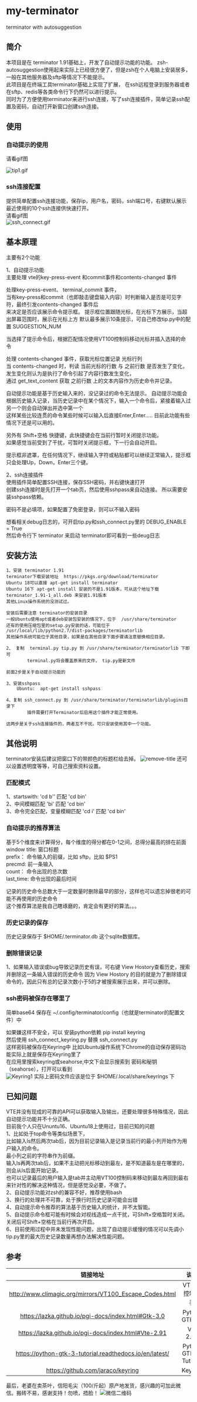 # my-terminator
terminator with autosuggestion

## 简介
本项目是在 terminator 1.91基础上，开发了自动提示功能的功能。 
zsh-autosuggestion使用起来实际上已经很方便了，但是zsh在个人电脑上安装居多，一般在其他服务器及sftp等情况下不能提示。  
此项目是在终端工具terminator基础上实现了扩展，  在ssh远程登录到服务器或者在sftp、redis等各类命令行下仍然可以进行提示。   
同时为了方便使用terminator来进行ssh连接，写了ssh连接插件，简单记录ssh配置及密码，自动打开新窗口创建ssh连接。

## 使用
### 自动提示的使用
请看gif图

![tip1.gif](picture/tip1.gif)

### ssh连接配置
提供简单配置ssh连接功能，保存ip，用户名，密码，ssh端口号，右键默认展示最近使用的10个ssh连接供快速打开。  
请看gif图  
![ssh_connect.gif](picture/ssh_connect.gif)

## 基本原理
主要有2个功能  

1、自动提示功能  
主要处理 vte的key-press-event 和commit事件和contents-changed 事件

处理key-press-event、 terminal_commit 事件，  
当有key-press和commit（也即敲击键盘输入内容）时判断输入是否是可见字符，最终引发contents-changed 事件后  
来决定是否应该展示命令提示框。
提示框位置跟随光标，在光标下方展示，当超出屏幕范围时，展示在光标上方
默认最多展示10条提示，可自己修改tip.py中的配置 SUGGESTION_NUM

当选择了提示命令后，根据匹配情况使用VT100控制码移动光标并插入选择的命令

处理 contents-changed 事件，获取光标位置记录 光标行列    
当 contents-changed  时，判读 当前光标的行数 与 之前行数 是否发生了变化，发生变化则认为是执行了命令引起了内容行数发生变化，  
通过 get_text_content 获取 之前行数 上的文本内容作为历史命令并记录。   

自动提示功能是基于历史输入来的，没记录过的命令无法提示。 
自动提示功能会根据历史输入记录，当历史记录中在某个情况下，输入一个命令后，紧接着输入过另一个则会自动弹出并选中第一个  
这样某些比较连贯的命令某些时候可以输入后直接Enter,Enter..... 目前此功能有些情况下还是可以用的。  

另外有 Shift+空格 快捷键，此快捷键会在当前行暂时关闭提示功能。  
如果感觉当前受到了干扰，可暂时关闭提示框，下一行会自动开启。

提示框非遮罩，在任何情况下，继续输入字符或粘贴都可以继续正常输入，提示框只会处理Up，Down，Enter三个键。  

2、ssh连接插件   
使用插件简单配置SSH连接，保存SSH密码，并右键快速打开  
创建ssh连接时是先打开一个tab页，然后使用sshpass来自动连接。 所以需要安装sshpass依赖。

密码不是必填项，如果配置了免密登录，则可以不输入密码 

想看相关debug日志的，可开启tip.py和ssh_connect.py里的 DEBUG_ENABLE = True  
然后命令行下 terminator 来启动 terminator即可看到一些deug日志

## 安装方法
```
1、安装 terminator 1.91
terminator下载安装地址  https://pkgs.org/download/terminator
Ubuntu 18可以直接 apt-get install terminator  
Ubuntu 16下 apt-get install 安装的不是1.91版本，可从这个地址下载 terminator_1.91-1_all.deb 来安装1.91版本  
其他Linux操作系统的没测试过。 

安装后需要注意 terminator的安装目录  
一般Ubuntu使用apt或者deb安装包安装的情况下，位于  /usr/share/terminator  
还有的使用压缩包里的setup.py安装的话，可能位于 /usr/local/lib/python2.7/dist-packages/terminatorlib  
其他操作系统可能位于其他目录，如果是在其他目录下面步骤请注意替换相应目录。

2、 复制  terminal.py tip.py 到 /usr/share/terminator/terminatorlib 下即可  
        terminal.py将会覆盖原来的文件， tip.py是新文件

前面2步是关于自动提示功能的

3、安装sshpass
    Ubuntu:  apt-get install sshpass

4、复制 ssh_connect.py 到 /usr/share/terminator/terminatorlib/plugins目录下
        插件需要打开Terminator后启用这个插件才能正常使用。

这两步是关于ssh连接插件的，两者互不干扰。可只安装使用其中一个功能。
```

## 其他说明
terminator安装后建议把窗口下的带颜色的标题栏给去掉。
![remove-title](picture/tip2.png)
还可以设置透明度等等，可自己搜索资料设置。


### 匹配模式
 1、startswith: 'cd b'' 匹配 'cd bin'  
 2、中间模糊匹配   'bi' 匹配 'cd bin'  
 3、命令完全匹配，变量模糊匹配  'cd i' 匹配 'cd bin'  

 ### 自动提示的推荐算法
 基于5个维度来计算得分，每个维度的得分都在0-1之间，总得分最高的排在前面    
 window title: 窗口标题  
 prefix：  命令输入的前缀，比如 sftp，比如 $PS1  
 precmd: 前一条输入    
count： 命令出现的总次数   
last_time: 命令出现的最后时间       

记录的历史命令总数大于一定数量时删除最早的部分，这样也可以遗忘掉很老的可能不再使用的历史命令    
这个推荐算法是我自己瞎琢磨的，肯定会有更好的算法。。。

### 历史记录的保存
历史记录保存于 $HOME/.terminator.db 这个sqlite数据库。  

### 删除错误记录
1、如果输入错误或bug导致记录历史有误，可右键 View Hostory查看历史，搜索并删除这一条输入错误的历史命令
因为 View Hostory 的目的就是为了删除错误命令的，因此只有总的记录次数小于5的才被搜索展示出来，并可以删除。
 

### ssh密码被保存在哪里了
简单base64 保存在 ~/.config/terminator/config（也就是terminator的配置文件）中

如果嫌这样不安全，可以 安装python依赖 pip install keyring  
然后使用  ssh_connect_keyring.py 替换 ssh_connect.py  
这样密码被保存在Keyring中
比如Ubuntu操作系统下Chrome的自动保存密码功能实际上就是保存在Keyring里了    
在应用里搜索keyring或seahorse,中文下会显示搜索到 密码和秘钥（seahorse），打开可以看到    
![Keyring1](picture/Keyring1.png)
实际上密码文件应该是位于 $HOME/.local/share/keyrings 下   


## 已知问题
VTE并没有现成的可靠的API可以获取输入及输出，还要处理很多特殊情况，因此自动提示功能并不十分正确。  
目前我个人只在Ununtu16、Ubuntu18上使用过，目前已知的问题  
1、比如处于top命令等类似场景下，   
       比如输入ls然后两次tab后，因为目前记录输入是记录当前行的最小列开始作为用户输入的命令。   
       最小列之前的字符串作为前缀。     
       输入ls再两次tab后，如果不主动把光标移动到最左，是不知道最左是在哪里的，则会从ls后面开始记录。    
       也可以记录最后的用户输入是tab并主动用VT100控制码来移动到最左再回到最右来针对性的解决这种情况，但是感觉没必要，不做了。   
2、自动提示功能对zsh的兼容不好，推荐使用bash   
3、换行的处理并不可靠，处于换行时历史记录可能会出错  
4、自动提示命令推荐的算法基于历史输入的统计，并不太智能。  
5、自动提示命令框可能有时候会对视线造成一点干扰，可Shift+空格暂时关闭。关闭后可Shift+空格在当前行再次开启。  
6、目前使用过程中并未发现性能问题，出现了自动提示缓慢的情况可以先调小tip.py里的最大历史记录数量再想办法解决性能问题。

## 参考

|  链接地址           |  说明       |    
|  :---------------------------------------------------------------------------------:  |  :-----------------------: |  
| http://www.climagic.org/mirrors/VT100_Escape_Codes.html     |   VT100控制码表  |  
| https://lazka.github.io/pgi-docs/index.html#Gtk-3.0                        |   Python GTK3.0  |  
| https://lazka.github.io/pgi-docs/index.html#Vte-2.91                      |   Vte 2.91                |  
| https://python-gtk-3-tutorial.readthedocs.io/en/latest/                  |   Python GTK+ 3 Tutorial    |  
| https://github.com/jaraco/keyring                                                             |   Keyring   |  

最后，老婆在卖茶叶，信阳毛尖（100/斤起）原产地发货，感兴趣的可加此微信。搬砖不易，感谢支持！勿喷，捂脸！
![微信二维码](picture/1646664512.jpg)

